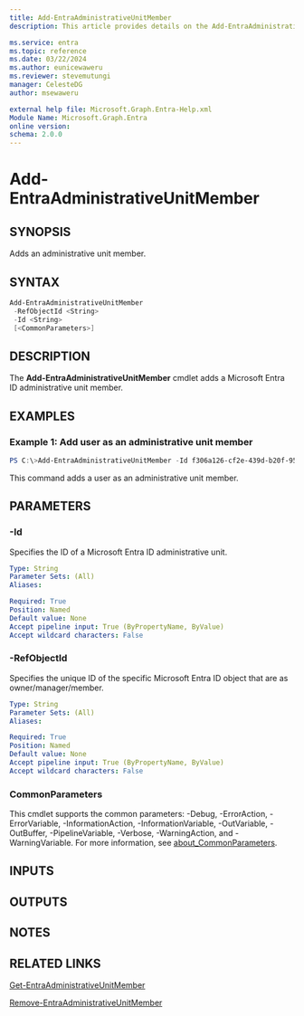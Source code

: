 ```yaml
---
title: Add-EntraAdministrativeUnitMember
description: This article provides details on the Add-EntraAdministrativeUnitMember command.

ms.service: entra
ms.topic: reference
ms.date: 03/22/2024
ms.author: eunicewaweru
ms.reviewer: stevemutungi
manager: CelesteDG
author: msewaweru

external help file: Microsoft.Graph.Entra-Help.xml
Module Name: Microsoft.Graph.Entra
online version:
schema: 2.0.0
---
```


# Add-EntraAdministrativeUnitMember

## SYNOPSIS
Adds an administrative unit member.

## SYNTAX

```powershell
Add-EntraAdministrativeUnitMember 
 -RefObjectId <String> 
 -Id <String> 
 [<CommonParameters>]
```

## DESCRIPTION
The **Add-EntraAdministrativeUnitMember** cmdlet adds a Microsoft Entra ID administrative unit member.

## EXAMPLES

### Example 1: Add user as an administrative unit member
```powershell
PS C:\>Add-EntraAdministrativeUnitMember -Id f306a126-cf2e-439d-b20f-95ce4bcb7ffa -RefObjectId d6873b36-81d6-4c5e-bec0-9e3ca2c86846
```

This command adds a user as an administrative unit member.

## PARAMETERS

### -Id
Specifies the ID of a Microsoft Entra ID administrative unit.

```yaml
Type: String
Parameter Sets: (All)
Aliases:

Required: True
Position: Named
Default value: None
Accept pipeline input: True (ByPropertyName, ByValue)
Accept wildcard characters: False
```

### -RefObjectId
Specifies the unique ID of the specific Microsoft Entra ID object that are as owner/manager/member.

```yaml
Type: String
Parameter Sets: (All)
Aliases:

Required: True
Position: Named
Default value: None
Accept pipeline input: True (ByPropertyName, ByValue)
Accept wildcard characters: False
```

### CommonParameters
This cmdlet supports the common parameters: -Debug, -ErrorAction, -ErrorVariable, -InformationAction, -InformationVariable, -OutVariable, -OutBuffer, -PipelineVariable, -Verbose, -WarningAction, and -WarningVariable. For more information, see [about_CommonParameters](https://go.microsoft.com/fwlink/?LinkID=113216).

## INPUTS

## OUTPUTS

## NOTES

## RELATED LINKS

[Get-EntraAdministrativeUnitMember](Get-EntraAdministrativeUnitMember.md)

[Remove-EntraAdministrativeUnitMember](Remove-EntraAdministrativeUnitMember.md)

